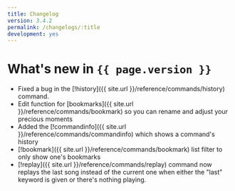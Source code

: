 ```yaml
---
title: Changelog
version: 3.4.2
permalink: /changelogs/:title
development: yes
---
```


# What's new in `{{ page.version }}`
- Fixed a bug in the [!history]({{ site.url }}/reference/commands/history) command.
- Edit function for [bookmarks]({{ site.url }}/reference/commands/bookmark) so you can rename and adjust your precious moments
- Added the [!commandinfo]({{ site.url }}/reference/commands/commandinfo) which shows a command's history
- [!bookmark]({{ site.url }}/reference/commands/bookmark) list filter to only show one's bookmarks
- [!replay]({{ site.url }}/reference/commands/replay) command now replays the last song instead of the current one when either the "last" keyword is given or there's nothing playing.
